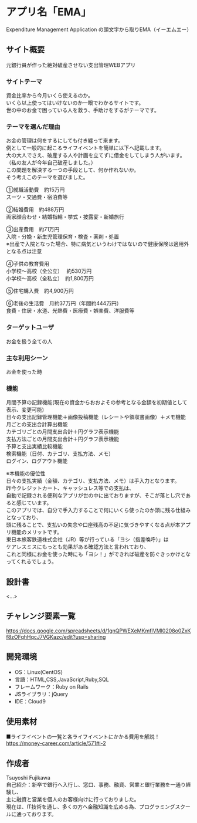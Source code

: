 # アプリ名「EMA」
Expenditure Management Application の頭文字から取りEMA（イーエムエー）

## サイト概要
元銀行員が作った絶対破産させない支出管理WEBアプリ

### サイトテーマ
資金比率から今月いくら使えるのか。<br />
いくら以上使ってはいけないのか一眼でわかるサイトです。<br />
世の中のお金で困っている人を救う、手助けをするがテーマです。<br />

### テーマを選んだ理由
お金の管理は何をするにしても付き纏って来ます。<br />
例として一般的に起こるライフイベントを簡単に以下へ記載します。<br />
大の大人でさえ、破産する人や計画を立てずに借金をしてしまう人がいます。
（私の友人が今年自己破産しました。）<br />
この問題を解決する一つの手段として、何か作れないか。<br />
そう考えこのテーマを選びました。

①就職活動費　約15万円<br />
スーツ・交通費・宿泊費等

②結婚費用　約488万円<br />
両家顔合わせ・結婚指輪・挙式・披露宴・新婚旅行

③出産費用　約71万円<br />
入院・分娩・新生児管理保育・検査・薬剤・処置<br />
※出産で入院となった場合、特に病気というわけではないので健康保険は適用外となる点は注意

④子供の教育費用<br />
小学校〜高校（全公立）　  約530万円<br />
小学校〜高校（全私立）　約1,800万円

⑤住宅購入費　約4,900万円

⑥老後の生活費　月約37万円（年間約444万円）<br />
食費・住居・水道、光熱費・医療費・娯楽費、洋服費等


### ターゲットユーザ
お金を扱う全ての人

### 主な利用シーン
お金を使った時

### 機能
月間予算の記録機能(現在の資金からおおよその参考となる金額を初期値として表示、変更可能)<br />
日々の支出記録管理機能＋画像投稿機能（レシートや領収書画像）＋メモ機能<br />
月ごとの支出合計算出機能<br />
カテゴリごとの月間支出合計＋円グラフ表示機能<br />
支払方法ごとの月間支出合計＋円グラフ表示機能<br />
予算と支出実績比較機能<br />
検索機能（日付、カテゴリ、支払方法、メモ）<br />
ログイン、ログアウト機能<br />

※本機能の優位性<br />
日々の支払実績（金額、カテゴリ、支払方法、メモ）は手入力となります。<br />
昨今クレジットカート、キャッシュレス等での支払は、<br />
自動で記録される便利なアプリが世の中に出ておりますが、そこが落とし穴であると感じています。<br />
このアプリでは、自分で手入力することで何にいくら使ったのか頭に残る仕組みとなっており、<br />
頭に残ることで、支払いの失念や口座残高の不足に気づきやすくなる点が本アプリ機能のメリットです。<br />
東日本旅客鉄道株式会社（JR）等が行っている「ヨシ（指差喚呼）」は<br />
ケアレスミスにもっとも効果がある確認方法と言われており、<br />
これと同様にお金を使った時にも「ヨシ！」ができれば破産を防ぐきっかけとなってくれるでしょう。<br />



## 設計書
<...>

## チャレンジ要素一覧
https://docs.google.com/spreadsheets/d/1gnQPWEXeMKmfIVMl0208o0ZxKf8zOFqhHqcJ7VGKazc/edit?usp=sharing

## 開発環境
- OS：Linux(CentOS)
- 言語：HTML,CSS,JavaScript,Ruby,SQL
- フレームワーク：Ruby on Rails
- JSライブラリ：jQuery
- IDE：Cloud9

## 使用素材
■ライフイベントの一覧と各ライフイベントにかかる費用を解説！
https://money-career.com/article/571#i-2

## 作成者
Tsuyoshi Fujikawa<br />
自己紹介：新卒で銀行へ入行し、窓口、事務、融資、営業と銀行業務を一通り経験し、<br />
主に融資と営業を個人のお客様向けに行っておりました。<br />
現在は、IT技術を通し、多くの方へ金融知識を広める為、プログラミングスクールに通っております。

